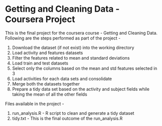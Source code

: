 # Getting and Cleaning Data - Coursera Project

This is the final project for the coursera course - Getting and Cleaning Data. 
Following are the steps performed as part of the project  - 

1.  Download the dataset (if not exist) into the working directory
2.  Load activity and features datasets
3.  Filter the features related to mean and standard deviations
4.  Load train and test datasets
5.  Select only the columns based on the mean and std features selected in 3
6.  Load activities for each data sets and consolidate 
7.  Merge both the datasets together
8.  Prepare a tidy data set based on the activity and subject fields while taking the mean of all the other fields

Files available in the project - 

1.  run_analysis.R - R script to clean and generate a tidy dataset
2.  tidy.txt - This is the final outcome of the run_analysis.R
